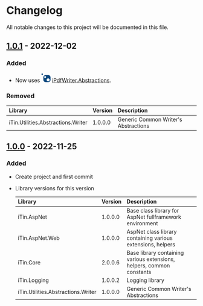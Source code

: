 ﻿# Changelog

All notable changes to this project will be documented in this file.

## [1.0.1] - 2022-12-02

### Added

  - Now uses [![nuget package](./assets/nuget_24x24.png)](https://www.nuget.org/packages/iPdfWriter.Abstractions) [iPdfWriter.Abstractions](https://github.com/iAJTin/iPdfWriter.Abstractions).

### Removed
  
   | Library | Version | Description |
   |:------|:------|:----------|
   | iTin.Utilities.Abstractions.Writer | 1.0.0.0 | Generic Common Writer's Abstractions |

## [1.0.0] - 2022-11-25

### Added

  - Create project and first commit

  - Library versions for this version
  
	| Library | Version | Description |
	|:--------|:--------|:------------|
	| iTin.AspNet | 1.0.0.0 | Base class library for AspNet fullframework environment |
	| iTin.AspNet.Web | 1.0.0.0 | AspNet class library containing various extensions, helpers |
	| iTin.Core | 2.0.0.6 | Base library containing various extensions, helpers, common constants |
	| iTin.Logging | 1.0.0.2 | Logging library |
    | iTin.Utilities.Abstractions.Writer | 1.0.0.0 | Generic Common Writer's Abstractions |


[1.0.1]: https://github.com/iAJTin/iPdfWriter.AspNet/releases/tag/v1.0.1
[1.0.0]: https://github.com/iAJTin/iPdfWriter.AspNet/releases/tag/v1.0.0
